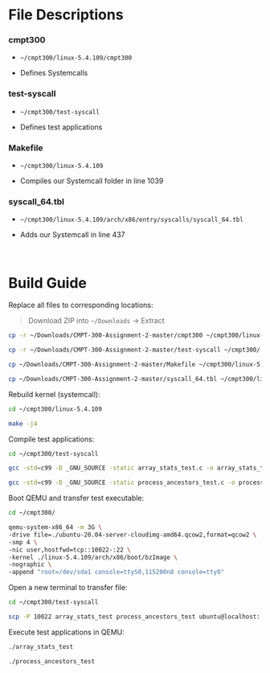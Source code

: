 # File Descriptions 

### cmpt300 

- ``` ~/cmpt300/linux-5.4.109/cmpt300 ```

- Defines Systemcalls 

### test-syscall

- ``` ~/cmpt300/test-syscall ```

- Defines test applications 

### Makefile

- ``` ~/cmpt300/linux-5.4.109 ```

- Compiles our Systemcall folder in line 1039

### syscall_64.tbl

- ``` ~/cmpt300/linux-5.4.109/arch/x86/entry/syscalls/syscall_64.tbl ```

- Adds our Systemcall in line 437

<br/>

# Build Guide 

Replace all files to corresponding locations:

> Download ZIP into ```~/Downloads``` &#8594; Extract
```bash
cp -r ~/Downloads/CMPT-300-Assignment-2-master/cmpt300 ~/cmpt300/linux-5.4.109/

cp -r ~/Downloads/CMPT-300-Assignment-2-master/test-syscall ~/cmpt300/

cp ~/Downloads/CMPT-300-Assignment-2-master/Makefile ~/cmpt300/linux-5.4.109

cp ~/Downloads/CMPT-300-Assignment-2-master/syscall_64.tbl ~/cmpt300/linux-5.4.109/arch/x86/entry/syscalls/syscall_64.tbl
```

Rebuild kernel (systemcall): 

```bash 
cd ~/cmpt300/linux-5.4.109

make -j4
```

Compile test applications: 

```bash
cd ~/cmpt300/test-syscall 

gcc -std=c99 -D _GNU_SOURCE -static array_stats_test.c -o array_stats_test 

gcc -std=c99 -D _GNU_SOURCE -static process_ancestors_test.c -o process_ancestors_test
```

Boot QEMU and transfer test executable: 

```bash
cd ~/cmpt300/

qemu-system-x86_64 -m 3G \
-drive file=./ubuntu-20.04-server-cloudimg-amd64.qcow2,format=qcow2 \
-smp 4 \
-nic user,hostfwd=tcp::10022-:22 \
-kernel ./linux-5.4.109/arch/x86/boot/bzImage \
-nographic \
-append "root=/dev/sda1 console=ttyS0,115200n8 console=tty0"

```
Open a new terminal to transfer file: 

```bash
cd ~/cmpt300/test-syscall 

scp -P 10022 array_stats_test process_ancestors_test ubuntu@localhost:
```


Execute test applications in QEMU: 

```bash
./array_stats_test

./process_ancestors_test
```
